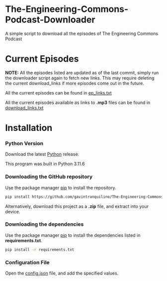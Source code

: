 # The-Engineering-Commons-Podcast-Downloader
A simple script to download all the episodes of The Engineering Commons Podcast

# Current Episodes

**NOTE:** All the episodes listed are updated as of the last commit, simply run the downloader script again to fetch new links. This may require deleting the current download_links if more episodes come out in the future.  

All the current episodes can be found in [ep_links.txt](out\ep_links.txt) 

All the current episodes available as links to **.mp3** files can be found in [download_links.txt](out\download_links.txt) 

# Installation

### Python Version
Download the latest [Python](https://www.python.org/downloads/) release.

This program was built in Python 3.11.6

### Downloading the GitHub repository
Use the package manager [pip](https://pip.pypa.io/en/stable/) to install the repository.

```bash
pip install https://github.com/gavintranquilino/The-Engineering-Commons-Podcast-Downloader
```

Alternatively, download this project as a **.zip** file, and extract into your device.

### Downloading the dependencies
Use the package manager [pip](https://pip.pypa.io/en/stable/) to install the dependencies listed in **requirements.txt**.

```bash
pip install -r requirements.txt
```

### Configuration File
Open the [config.json](./config.json) file, and add the specified values.




